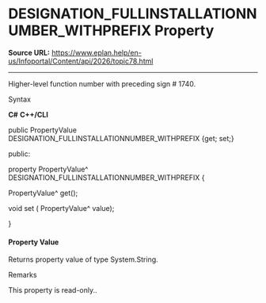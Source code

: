 # DESIGNATION_FULLINSTALLATIONNUMBER_WITHPREFIX Property

**Source URL:** https://www.eplan.help/en-us/Infoportal/Content/api/2026/topic78.html

---

Higher-level function number with preceding sign # 1740.

Syntax

**C#**
**C++/CLI**


public PropertyValue DESIGNATION_FULLINSTALLATIONNUMBER_WITHPREFIX {get; set;}

public:

property PropertyValue^ DESIGNATION_FULLINSTALLATIONNUMBER_WITHPREFIX {

   PropertyValue^ get();

   void set (    PropertyValue^ value);

}


#### Property Value

Returns property value of type System.String.

Remarks

This property is read-only..

